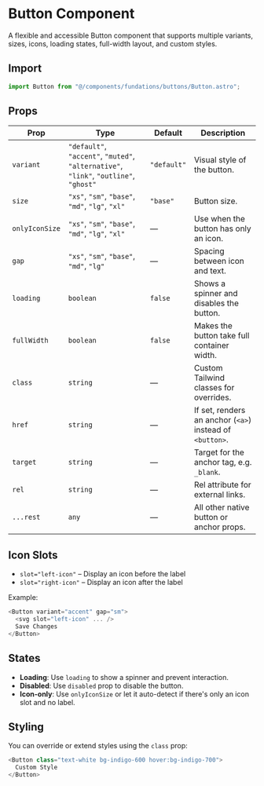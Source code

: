 

# Button Component

A flexible and accessible Button component that supports multiple variants, sizes, icons, loading states, full-width layout, and custom styles.

## Import

```js
import Button from "@/components/fundations/buttons/Button.astro";
```

## Props

| Prop           | Type                                                                                  | Default     | Description                                              |
| -------------- | ------------------------------------------------------------------------------------- | ----------- | -------------------------------------------------------- |
| `variant`      | `"default"`, `"accent"`, `"muted"`, `"alternative"`, `"link"`, `"outline"`, `"ghost"` | `"default"` | Visual style of the button.                              |
| `size`         | `"xs"`, `"sm"`, `"base"`, `"md"`, `"lg"`, `"xl"`                                      | `"base"`    | Button size.                                             |
| `onlyIconSize` | `"xs"`, `"sm"`, `"base"`, `"md"`, `"lg"`, `"xl"`                                      | —           | Use when the button has only an icon.                    |
| `gap`          | `"xs"`, `"sm"`, `"base"`, `"md"`, `"lg"`                                              | —           | Spacing between icon and text.                           |
| `loading`      | `boolean`                                                                             | `false`     | Shows a spinner and disables the button.                 |
| `fullWidth`    | `boolean`                                                                             | `false`     | Makes the button take full container width.              |
| `class`        | `string`                                                                              | —           | Custom Tailwind classes for overrides.                   |
| `href`         | `string`                                                                              | —           | If set, renders an anchor (`<a>`) instead of `<button>`. |
| `target`       | `string`                                                                              | —           | Target for the anchor tag, e.g. `_blank`.                |
| `rel`          | `string`                                                                              | —           | Rel attribute for external links.                        |
| `...rest`      | `any`                                                                                 | —           | All other native button or anchor props.                 |

## Icon Slots

* `slot="left-icon"` – Display an icon before the label
* `slot="right-icon"` – Display an icon after the label

Example:

```js
<Button variant="accent" gap="sm">
  <svg slot="left-icon" ... />
  Save Changes
</Button>
```

## States

* **Loading**: Use `loading` to show a spinner and prevent interaction.
* **Disabled**: Use `disabled` prop to disable the button.
* **Icon-only**: Use `onlyIconSize` or let it auto-detect if there's only an icon slot and no label.

## Styling

You can override or extend styles using the `class` prop:

```js
<Button class="text-white bg-indigo-600 hover:bg-indigo-700">
  Custom Style
</Button>
```



